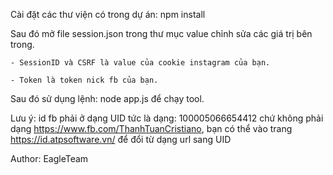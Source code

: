 Cài đặt các thư viện có trong dự án: npm install

Sau đó mở file session.json trong thư mục value chỉnh sửa các giá trị bên trong.

    - SessionID và CSRF là value của cookie instagram của bạn.
    
    - Token là token nick fb của bạn.

Sau đó sử dụng lệnh: node app.js để chạy tool.

Lưu ý: id fb phải ở dạng UID tức là dạng: 100005066654412 chứ không phải dạng https://www.fb.com/ThanhTuanCristiano, bạn có thể vào trang https://id.atpsoftware.vn/ để đổi từ dạng url sang UID

Author: EagleTeam
